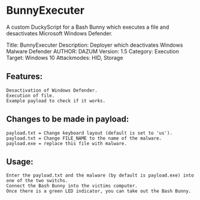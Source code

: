 # BunnyExecuter
A custom DuckyScript for a Bash Bunny which executes a file and desactivates Microsoft Windows Defender.

Title: BunnyExecuter
Description: Deployer which deactivates Windows Malware Defender
AUTHOR: DAZUM
Version: 1.5
Category: Execution
Target: Windows 10
Attackmodes: HID, Storage

## Features:

    Desactivation of Windows Defender.
    Execution of file.
    Example payload to check if it works.

## Changes to be made in payload:

    payload.txt = Change keyboard layout (default is set to 'us').
    payload.txt = Change FILE_NAME to the name of the malware.
    payload.exe = replace this file with malware.

## Usage:

    Enter the payload.txt and the malware (by default is payload.exe) into one of the two switchs.
    Connect the Bash Bunny into the victims computer.
    Once there is a green LED indicator, you can take out the Bash Bunny.
